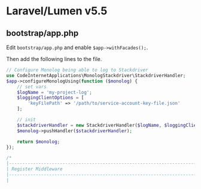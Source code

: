 # Laravel/Lumen v5.5

## bootstrap/app.php

Edit `bootstrap/app.php` and enable `$app->withFacades();`.

Then add the following lines to the file.

```php
// Configure Monolog being able to log to Stackdriver
use CodeInternetApplications\MonologStackdriver\StackdriverHandler;
$app->configureMonologUsing(function ($monolog) {
    // set vars
    $logName = 'my-project-log';
    $loggingClientOptions = [
        'keyFilePath' => '/path/to/service-account-key-file.json'
    ];

    // init
    $stackdriverHandler = new StackdriverHandler($logName, $loggingClientOptions);
    $monolog->pushHandler($stackdriverHandler);

    return $monolog;
});

/*
|--------------------------------------------------------------------------
| Register Middleware
|--------------------------------------------------------------------------
|
```
